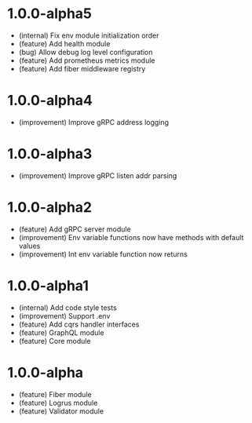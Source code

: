 # 1.0.0-alpha5

- (internal) Fix env module initialization order
- (feature) Add health module
- (bug) Allow debug log level configuration
- (feature) Add prometheus metrics module
- (feature) Add fiber middleware registry

# 1.0.0-alpha4

- (improvement) Improve gRPC address logging

# 1.0.0-alpha3

- (improvement) Improve gRPC listen addr parsing

# 1.0.0-alpha2

- (feature) Add gRPC server module
- (improvement) Env variable functions now have methods with default values
- (improvement) Int env variable function now returns

# 1.0.0-alpha1

- (internal) Add code style tests
- (improvement) Support .env
- (feature) Add cqrs handler interfaces
- (feature) GraphQL module
- (feature) Core module

# 1.0.0-alpha

- (feature) Fiber module
- (feature) Logrus module
- (feature) Validator module
